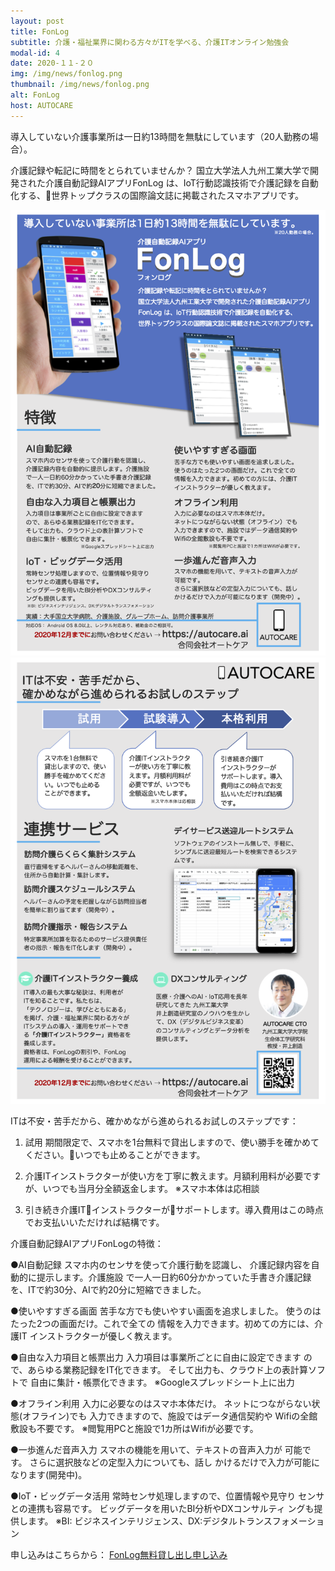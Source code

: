 ```yaml
---
layout: post
title: FonLog
subtitle: 介護・福祉業界に関わる方々がITを学べる、介護ITオンライン勉強会
modal-id: 4
date: 2020-１１-２０
img: /img/news/fonlog.png
thumbnail: /img/news/fonlog.png
alt: FonLog
host: AUTOCARE
---
```


導入していない介護事業所は一日約13時間を無駄にしています（20人勤務の場合）。

介護記録や転記に時間をとられていませんか？
国立大学法人九州工業大学で開発された介護自動記録AIアプリFonLog は、IoT行動認識技術で介護記録を自動化する、世界トップクラスの国際論文誌に掲載されたスマホアプリです。

<img src="/img/news/fonlog1.png"/>

<img src="/img/news/fonlog2.png"/>


ITは不安・苦手だから、確かめながら進められるお試しのステップです：

1. 試用
期間限定で、スマホを1台無料で貸出しますので、使い勝手を確かめてください。いつでも止めることができます。

2. 介護ITインストラクターが使い方を丁寧に教えます。月額利用料が必要ですが、いつでも当月分全額返金します。
※スマホ本体は応相談

3. 引き続き介護ITインストラクターがサポートします。導入費用はこの時点でお支払いいただければ結構です。


介護自動記録AIアプリFonLogの特徴：

●AI自動記録
スマホ内のセンサを使って介護行動を認識し、 介護記録内容を自動的に提示します。介護施設 で一人一日約60分かかっていた手書き介護記録 を、ITで約30分、AIで約20分に短縮できました。

●使いやすすぎる画面
苦手な方でも使いやすい画面を追求しました。 使うのはたった2つの画面だけ。これで全ての 情報を入力できます。初めての方には、介護IT インストラクターが優しく教えます。

●自由な入力項目と帳票出力
入力項目は事業所ごとに自由に設定できます ので、あらゆる業務記録をIT化できます。 そして出力も、クラウド上の表計算ソフトで 自由に集計・帳票化できます。
※Googleスプレッドシート上に出力

●オフライン利用
入力に必要なのはスマホ本体だけ。 ネットにつながらない状態(オフライン)でも 入力できますので、施設ではデータ通信契約や Wifiの全館敷設も不要です。
※閲覧用PCと施設で1カ所はWifiが必要です。

●一歩進んだ音声入力
スマホの機能を用いて、テキストの音声入力が 可能です。 さらに選択肢などの定型入力についても、話し かけるだけで入力が可能になります(開発中)。

●IoT・ビッグデータ活用
常時センサ処理しますので、位置情報や見守り センサとの連携も容易です。 ビッグデータを用いたBI分析やDXコンサルティ ングも提供します。
※BI: ビジネスインテリジェンス、DX:デジタルトランスフォメーション

申し込みはこちらから：
<a href="https://autocare.stores.jp">FonLog無料貸し出し申し込み</a>


